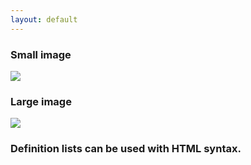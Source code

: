 ```yaml
---
layout: default
---
```


### Small image

![](assets/images/logo_suntrails.jpg)

### Large image

![](assets/images/ST1.jpg)


### Definition lists can be used with HTML syntax.
